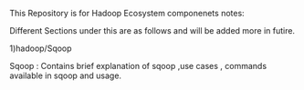 This Repository is for Hadoop Ecosystem componenets notes:

Different Sections under this are as follows and will be added more in futire.

1)hadoop/Sqoop

Sqoop : Contains brief explanation of sqoop ,use cases , commands available in sqoop and usage.
